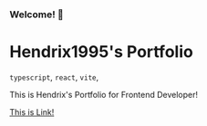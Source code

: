 ### Welcome! 🤩

# Hendrix1995's Portfolio

`typescript`, `react`, `vite`,

<p>
This is Hendrix's Portfolio for Frontend Developer!
</p>
<a href="https://hendrix1995.github.io">
This is Link!
</a>
